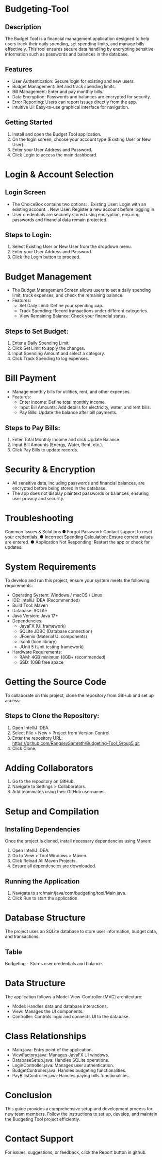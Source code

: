 # Budgeting-Tool
## Description
The Budget Tool is a financial management application designed to help users track their daily 
spending, set spending limits, and manage bills effectively. This tool ensures secure data 
handling by encrypting sensitive information such as passwords and balances in the database.
## Features
- User Authentication: Secure login for existing and new users. 
- Budget Management: Set and track spending limits. 
- Bill Management: Enter and pay monthly bills. 
- Data Encryption: Passwords and balances are encrypted for security. 
- Error Reporting: Users can report issues directly from the app. 
- Intuitive UI: Easy-to-use graphical interface for navigation. 
## Getting Started 
1. Install and open the Budget Tool application. 
2. On the login screen, choose your account type (Existing User or New User). 
3. Enter your User Address and Password. 
4. Click Login to access the main dashboard.
# Login & Account Selection 
## Login Screen 
- The ChoiceBox contains two options: 
  . Existing User: Login with an existing account.
  . New User: Register a new account before logging in. 
- User credentials are securely stored using encryption, ensuring passwords and financial data remain protected. 
## Steps to Login: 
1. Select Existing User or New User from the dropdown menu. 
2. Enter your User Address and Password. 
3. Click the Login button to proceed.
# Budget Management 
- The Budget Management Screen allows users to set a daily spending limit, track 
expenses, and check the remaining balance. 
- Features: 
  - Set Daily Limit: Define your spending cap.
  - Track Spending: Record transactions under different categories.
  - View Remaining Balance: Check your financial status.
## Steps to Set Budget:
1. Enter a Daily Spending Limit. 
2. Click Set Limit to apply the changes. 
3. Input Spending Amount and select a category. 
4. Click Track Spending to log expenses.
# Bill Payment 
- Manage monthly bills for utilities, rent, and other expenses.
- Features: 
  - Enter Income: Define total monthly income.
  - Input Bill Amounts: Add details for electricity, water, and rent bills.
  - Pay Bills: Update the balance after bill payments. 
## Steps to Pay Bills: 
1. Enter Total Monthly Income and click Update Balance. 
2. Input Bill Amounts (Energy, Water, Rent, etc.). 
3. Click Pay Bills to update records. 
# Security & Encryption 
- All sensitive data, including passwords and financial balances, are encrypted before 
being stored in the database. 
- The app does not display plaintext passwords or balances, ensuring user privacy and 
security. 
# Troubleshooting 
Common Issues & Solutions 
● Forgot Password: Contact support to reset your credentials. 
● Incorrect Spending Calculation: Ensure correct values are entered. 
● Application Not Responding: Restart the app or check for updates.
# System Requirements
To develop and run this project, ensure your system meets the following requirements: 
- Operating System: Windows / macOS / Linux 
- IDE: IntelliJ IDEA (Recommended) 
- Build Tool: Maven 
- Database: SQLite 
- Java Version: Java 17+ 
- Dependencies:
    - JavaFX (UI framework)
    - SQLite JDBC (Database connection)
    - JFoenix (Material UI components)
    - Ikonli (Icon library)
    - JUnit 5 (Unit testing framework) 
- Hardware Requirements: 
    - RAM: 4GB minimum (8GB+ recommended)
    - SSD: 10GB free space
# Getting the Source Code 
To collaborate on this project, clone the repository from GitHub and set up access:
## Steps to Clone the Repository: 
1. Open IntelliJ IDEA. 
2. Select File > New > Project from Version Control. 
3. Enter the repository URL: 
https://github.com/RangseySamreth/Budgeting-Tool_Group5.git 
4. Click Clone. 
# Adding Collaborators 
1. Go to the repository on GitHub. 
2. Navigate to Settings > Collaborators. 
3. Add teammates using their GitHub usernames. 
# Setup and Compilation 
## Installing Dependencies 
Once the project is cloned, install necessary dependencies using Maven: 
1. Open IntelliJ IDEA. 
2. Go to View > Tool Windows > Maven. 
3. Click Reload All Maven Projects. 
4. Ensure all dependencies are downloaded.
## Running the Application 
1. Navigate to src/main/java/com/budgeting/tool/Main.java. 
2. Click Run to start the application.
# Database Structure 
The project uses an SQLite database to store user information, budget data, and transactions.
## Table 
Budgeting - Stores user credentials and balance. 
# Data Structure 
The application follows a Model-View-Controller (MVC) architecture: 
- Model: Handles data and database interactions.
- View: Manages the UI components.
- Controller: Controls logic and connects UI to the database. 
# Class Relationships 
- Main.java: Entry point of the application.
- ViewFactory.java: Manages JavaFX UI windows.
- DatabaseSetup.java: Handles SQLite operations.
- LoginController.java: Manages user authentication.
- BudgetController.java: Handles budgeting functionalities.
- PayBillsController.java: Handles paying bills functionalities. 
# Conclusion 
This guide provides a comprehensive setup and development process for new team members. 
Follow the instructions to set up, develop, and maintain the Budgeting Tool project efficiently.
#  Contact Support 
For issues, suggestions, or feedback, click the Report button in github.
